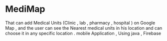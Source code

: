 # MediMap
That can add Medical Units (Clinic , lab , pharmacy , hospital ) on Google Map , and the user can see the Nearest medical units in his location and can choose it in any specific location . mobile Application , Using java , Firebase
